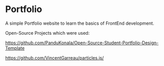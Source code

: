 # Portfolio

A simple Portfolio website to learn the basics of FrontEnd development.

Open-Source Projects which were used: 

https://github.com/PanduKonala/Open-Source-Student-Portfolio-Design-Template

https://github.com/VincentGarreau/particles.js/
